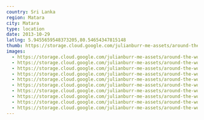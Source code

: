 ```yaml
---
country: Sri Lanka
region: Matara
city: Matara
type: location
date: 2013-10-29
latlng: 5.9455659548373205,80.54654347815148
thumb: https://storage.cloud.google.com/julianburr-me-assets/around-the-world/sri-lanka/matara/IMG_0567--thumb.JPG
images:
  - https://storage.cloud.google.com/julianburr-me-assets/around-the-world/sri-lanka/matara/IMG_0536.JPG
  - https://storage.cloud.google.com/julianburr-me-assets/around-the-world/sri-lanka/matara/IMG_0535.JPG
  - https://storage.cloud.google.com/julianburr-me-assets/around-the-world/sri-lanka/matara/IMG_0537.JPG
  - https://storage.cloud.google.com/julianburr-me-assets/around-the-world/sri-lanka/matara/IMG_0531.JPG
  - https://storage.cloud.google.com/julianburr-me-assets/around-the-world/sri-lanka/matara/IMG_0545.JPG
  - https://storage.cloud.google.com/julianburr-me-assets/around-the-world/sri-lanka/matara/IMG_0567.JPG
  - https://storage.cloud.google.com/julianburr-me-assets/around-the-world/sri-lanka/matara/IMG_0532.JPG
  - https://storage.cloud.google.com/julianburr-me-assets/around-the-world/sri-lanka/matara/IMG_0539.JPG
  - https://storage.cloud.google.com/julianburr-me-assets/around-the-world/sri-lanka/matara/IMG_0547.JPG
  - https://storage.cloud.google.com/julianburr-me-assets/around-the-world/sri-lanka/matara/IMG_0566.JPG
---
```

